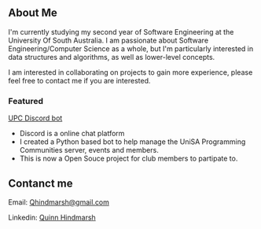 ## About Me

<!--
**QuinnHindmarsh/QuinnHindmarsh** is a ✨ _special_ ✨ repository because its `README.md` (this file) appears on your GitHub profile.

Here are some ideas to get you started:

- 🔭 I’m currently working on ...
- 🌱 I’m currently learning ...
- 👯 I’m looking to collaborate on ...
- 🤔 I’m looking for help with ...
- 💬 Ask me about ...
- 📫 How to reach me: ...
- 😄 Pronouns: ...
- ⚡ Fun fact: ...
-->

I'm currently studying my second year of Software Engineering at the University Of South Australia. I am passionate about Software Engineering/Computer Science as a whole, but I'm particularly interested in data structures and algorithms, as well as lower-level concepts.

I am interested in collaborating on projects to gain more experience, please feel free to contact me if you are interested.


### Featured

[UPC Discord bot](https://github.com/QuinnHindmarsh/discord-bot-UPC-codejam)
- Discord is a online chat platform
- I created a Python based bot to help manage the UniSA Programming Communities server, events and members.
- This is now a Open Souce project for club members to partipate to.


## Contanct me 
Email: [Qhindmarsh@gmail.com](mailto:Qhindmarsh@gmail.com)

Linkedin: [Quinn Hindmarsh](https://www.linkedin.com/in/quinn-hindmarsh/)
